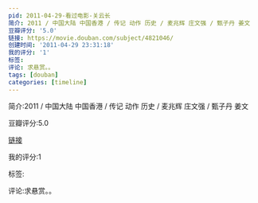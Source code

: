 ```yaml
---
pid: 2011-04-29-看过电影-关云长
简介: 2011 / 中国大陆 中国香港 / 传记 动作 历史 / 麦兆辉 庄文强 / 甄子丹 姜文
豆瓣评分: '5.0'
链接: https://movie.douban.com/subject/4821046/
创建时间: '2011-04-29 23:31:18'
我的评分: '1'
标签:
评论: 求悬赏。。
tags: [douban]
categories: [timeline]
---
```

简介:2011 / 中国大陆 中国香港 / 传记 动作 历史 / 麦兆辉 庄文强 / 甄子丹 姜文

豆瓣评分:5.0

[链接](https://movie.douban.com/subject/4821046/)

我的评分:1

标签:

评论:求悬赏。。

